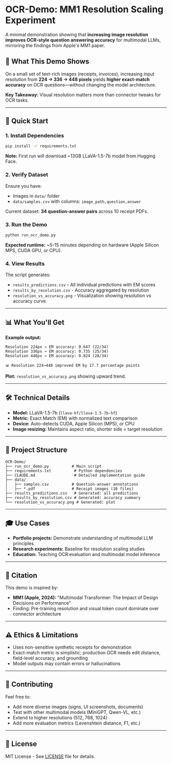# OCR-Demo: MM1 Resolution Scaling Experiment

A minimal demonstration showing that **increasing image resolution improves OCR-style question answering accuracy** for multimodal LLMs, mirroring the findings from Apple's MM1 paper.

## 🎯 What This Demo Shows

On a small set of text-rich images (receipts, invoices), increasing input resolution from **224 → 336 → 448 pixels** yields **higher exact-match accuracy** on OCR questions—without changing the model architecture.

**Key Takeaway:** Visual resolution matters more than connector tweaks for OCR tasks.

---

## 🚀 Quick Start

### 1. Install Dependencies

```bash
pip install -r requirements.txt
```

**Note:** First run will download ~13GB LLaVA-1.5-7b model from Hugging Face.

### 2. Verify Dataset

Ensure you have:
- Images in `data/` folder
- `data/samples.csv` with columns: `image_path,question,answer`

Current dataset: **34 question-answer pairs** across 10 receipt PDFs.

### 3. Run the Demo

```bash
python run_ocr_demo.py
```

**Expected runtime:** ~5-15 minutes depending on hardware (Apple Silicon MPS, CUDA GPU, or CPU).

### 4. View Results

The script generates:
- `results_predictions.csv` - All individual predictions with EM scores
- `results_by_resolution.csv` - Accuracy aggregated by resolution
- `resolution_vs_accuracy.png` - Visualization showing resolution vs accuracy curve

---

## 📊 What You'll Get

**Example output:**
```
Resolution 224px → EM accuracy: 0.647 (22/34)
Resolution 336px → EM accuracy: 0.735 (25/34)
Resolution 448px → EM accuracy: 0.824 (28/34)

📊 Resolution 224→448 improved EM by 17.7 percentage points
```

**Plot:** `resolution_vs_accuracy.png` showing upward trend.

---

## 🛠️ Technical Details

- **Model:** LLaVA-1.5-7b (`llava-hf/llava-1.5-7b-hf`)
- **Metric:** Exact Match (EM) with normalized text comparison
- **Device:** Auto-detects CUDA, Apple Silicon (MPS), or CPU
- **Image resizing:** Maintains aspect ratio, shorter side = target resolution

---

## 📁 Project Structure

```
OCR-Demo/
├── run_ocr_demo.py          # Main script
├── requirements.txt          # Python dependencies
├── CLAUDE.md                 # Detailed implementation guide
├── data/
│   ├── samples.csv          # Question-answer annotations
│   ├── *.pdf                # Receipt images (10 files)
├── results_predictions.csv   # Generated: all predictions
├── results_by_resolution.csv # Generated: accuracy summary
└── resolution_vs_accuracy.png # Generated: plot
```

---

## 🎓 Use Cases

- **Portfolio projects:** Demonstrate understanding of multimodal LLM principles
- **Research experiments:** Baseline for resolution scaling studies
- **Education:** Teaching OCR evaluation and multimodal model inference

---

## 📝 Citation

This demo is inspired by:
- **MM1 (Apple, 2024):** "Multimodal Transformer: The Impact of Design Decisions on Performance"
- Finding: Pre-training resolution and visual token count dominate over connector architecture

---

## ⚠️ Ethics & Limitations

- Uses non-sensitive synthetic receipts for demonstration
- Exact-match metric is simplistic; production OCR needs edit distance, field-level accuracy, and grounding
- Model outputs may contain errors or hallucinations

---

## 🤝 Contributing

Feel free to:
- Add more diverse images (signs, UI screenshots, documents)
- Test with other multimodal models (MiniGPT, Qwen-VL, etc.)
- Extend to higher resolutions (512, 768, 1024)
- Add more evaluation metrics (Levenshtein distance, F1, etc.)

---

## 📄 License

MIT License - See [LICENSE](LICENSE) file for details.